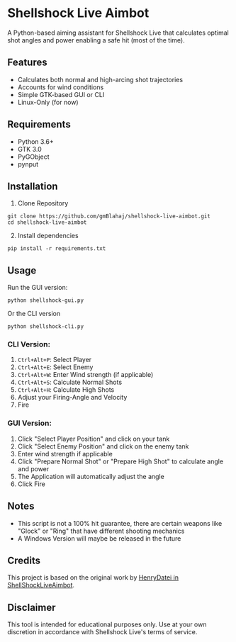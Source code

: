 # Shellshock Live Aimbot
A Python-based aiming assistant for Shellshock Live that calculates optimal shot angles and power enabling a safe hit (most of the time).

## Features
- Calculates both normal and high-arcing shot trajectories
- Accounts for wind conditions
- Simple GTK-based GUI or CLI
- Linux-Only (for now)


## Requirements
- Python 3.6+
- GTK 3.0
- PyGObject
- pynput


## Installation 
1. Clone Repository
```
git clone https://github.com/gmBlahaj/shellshock-live-aimbot.git
cd shellshock-live-aimbot
```
2. Install dependencies
```
pip install -r requirements.txt
```


## Usage
Run the GUI version:
```
python shellshock-gui.py
```
Or the CLI version
```
python shellshock-cli.py
```

### CLI Version:
1. ```Ctrl+Alt+P```: Select Player
2. ```Ctrl+Alt+E```: Select Enemy
3. ```Ctrl+Alt+W```: Enter Wind strength (if applicable)
4. ```Ctrl+Alt+S```: Calculate Normal Shots
5. ```Ctrl+Alt+H```: Calculate High Shots
6. Adjust your Firing-Angle and Velocity
7. Fire

### GUI Version:
1. Click "Select Player Position" and click on your tank
2. Click "Select Enemy Position" and click on the enemy tank
3. Enter wind strength if applicable
4. Click "Prepare Normal Shot" or "Prepare High Shot" to calculate angle and power
5. The Application will automatically adjust the angle
6. Click Fire

## Notes
- This script is not a 100% hit guarantee, there are certain weapons like "Glock" or "Ring" that have different shooting mechanics
- A Windows Version will maybe be released in the future

## Credits
This project is based on the original work by [HenryDatei in ShellShockLiveAimbot](https://github.com/henrydatei/ShellShockLiveAimbot).

## Disclaimer
This tool is intended for educational purposes only. Use at your own discretion in accordance with Shellshock Live's terms of service.

